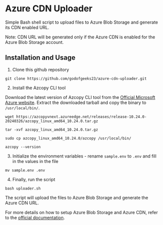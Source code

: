 # Azure CDN Uploader

Simple Bash shell script to upload files to Azure Blob Storage and generate its CDN enabled URL.

Note: CDN URL will be generated only if the Azure CDN is enabled for the Azure Blob Storage account.

## Installation and Usage

1. Clone this github repository

```
git clone https://github.com/godofgeeks23/azure-cdn-uploader.git
```

2. Install the Azcopy CLI tool

Download the latest version of Azcopy CLI tool from the [Official Microsoft Azure website](https://learn.microsoft.com/en-us/azure/storage/common/storage-use-azcopy-v10#download-azcopy). Extract the downloaded tarball and copy the binary to `/usr/local/bin/`.

```
wget https://azcopyvnext.azureedge.net/releases/release-10.24.0-20240326/azcopy_linux_amd64_10.24.0.tar.gz

tar -xvf azcopy_linux_amd64_10.24.0.tar.gz

sudo cp azcopy_linux_amd64_10.24.0/azcopy /usr/local/bin/

azcopy --version
```

3. Initialize the environment variables - rename `sample.env` to `.env` and fill in the values in the file

```
mv sample.env .env
```

4. Finally, run the script

```
bash uploader.sh
```

The script will upload the files to Azure Blob Storage and generate the Azure CDN URL.

For more details on how to setup Azure Blob Storage and Azure CDN, refer to the [official documentation](https://learn.microsoft.com/en-us/azure/cdn/cdn-create-a-storage-account-with-cdn).
